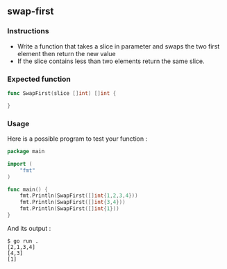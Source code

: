 ## swap-first

### Instructions

- Write a function that takes a slice in parameter and swaps the two first element then return the new value 
- If the slice contains less than two elements return the same slice.

### Expected function

```go
func SwapFirst(slice []int) []int {

}
```

### Usage

Here is a possible program to test your function :

```go
package main

import (
	"fmt"
)

func main() {
    fmt.Println(SwapFirst([]int{1,2,3,4}))
    fmt.Println(SwapFirst([]int{3,4}))
    fmt.Println(SwapFirst([]int{1}))
}
```

And its output :

```console
$ go run .
[2,1,3,4]
[4,3]
[1]
```

